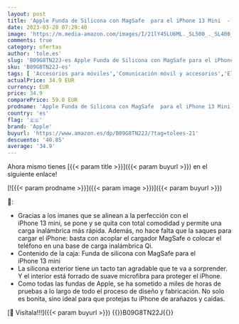 ```yaml
---
layout: post
title: 'Apple Funda de Silicona con MagSafe  para el iPhone 13 Mini  - Rosa Caliza'
date: 2023-03-28 07:29:40
image: 'https://m.media-amazon.com/images/I/21lY45LU6ML._SL500_._SL400_.jpg'
comments: true
category: ofertas
author: 'tole.es'
slug: 'B09G8TN22J-es Apple Funda de Silicona con MagSafe para el iPhone 13 Mini...'
sku: 'B09G8TN22J-es'
tags: [ 'Accesorios para móviles','Comunicación móvil y accesorios','Electrónica','Fundas y carcasas para teléfonos móviles','apple','iphone','🇪🇸', ]
actualPrice: 34.9 EUR
currency: EUR
price: 34.9
comparePrice: 59.0 EUR
prodname: 'Apple Funda de Silicona con MagSafe  para el iPhone 13 Mini  - Rosa Caliza'
country: 'es'
flag: '🇪🇸'
brand: 'Apple'
buyurl: 'https://www.amazon.es/dp/B09G8TN22J/?tag=tolees-21'
descuento: '40.85'
average: '34.9'
---
```


Ahora mismo tienes [{{< param title >}}]({{< param buyurl >}}) en el siguiente enlace!

[![{{< param prodname >}}]({{< param image >}})]({{< param buyurl >}})

🔎:

- Gracias a los imanes que se alinean a la perfección con el iPhone 13 mini, se pone y se quita con total comodidad y permite una carga inalámbrica más rápida. Además, no hace falta que la saques para cargar el iPhone: basta con acoplar el cargador MagSafe o colocar el teléfono en una base de carga inalámbrica Qi.
- Contenido de la caja: Funda de silicona con MagSafe para el iPhone 13 mini
- La silicona exterior tiene un tacto tan agradable que te va a sorprender. Y el interior está forrado de suave microfibra para proteger el iPhone.
- Como todas las fundas de Apple, se ha sometido a miles de horas de pruebas a lo largo de todo el proceso de diseño y fabricación. No solo es bonita, sino ideal para que protejas tu iPhone de arañazos y caídas.

[🛒 Visítala!!!]({{< param buyurl >}})
{{<world>}}B09G8TN22J{{</world>}}
